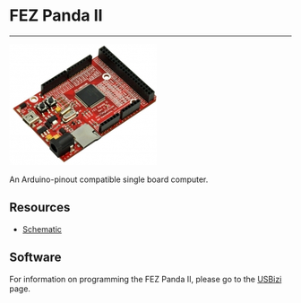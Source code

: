 # FEZ Panda II
---
![FEZ Panda II](images/fez_panda_ii.jpg)

An Arduino-pinout compatible single board computer.

## Resources

* [Schematic](http://files.ghielectronics.com/downloads/Schematics/FEZ/FEZ%20Panda%20II%20Schematic.pdf)


## Software

For information on programming the FEZ Panda II, please go to the [USBizi](../soms/usbizi.md) page.
